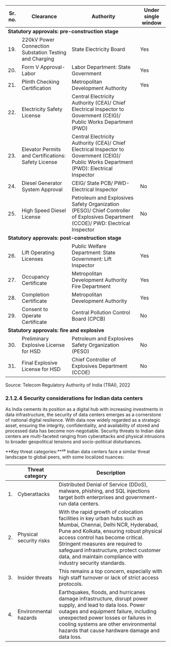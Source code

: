<table><thead><tr><th>Sr. no.</th><th>Clearance</th><th>Authority</th><th>Under single window</th></tr></thead><tbody><tr><td colspan="4"><strong>Statutory approvals: pre-construction stage</strong></td></tr><tr><td>19.</td><td>220kV Power Connection Substation Testing and Charging</td><td>State Electricity Board</td><td>Yes</td></tr><tr><td>20.</td><td>Form V Approval- Labor</td><td>Labor Department: State Government</td><td>Yes</td></tr><tr><td>21.</td><td>Plinth Checking Certification</td><td>Metropolitan Development Authority</td><td>Yes</td></tr><tr><td>22.</td><td>Electricity Safety License</td><td>Central Electricity Authority (CEA)/ Chief Electrical Inspector to Government (CEIG)/ Public Works Department (PWD)</td><td></td></tr><tr><td>23.</td><td>Elevator Permits and Certifications: Safety License</td><td>Central Electricity Authority (CEA)/ Chief Electrical Inspector to Government (CEIG)/ Public Works Department (PWD): Electrical Inspector</td><td></td></tr><tr><td>24.</td><td>Diesel Generator System Approval</td><td>CEIG/ State PCB/ PWD- Electrical Inspector</td><td>No</td></tr><tr><td>25.</td><td>High Speed Diesel License</td><td>Petroleum and Explosives Safety Organization (PESO)/ Chief Controller of Explosives Department (CCOE)/ PWD: Electrical Inspector</td><td>No</td></tr><tr><td colspan="4"><strong>Statutory approvals: post-construction stage</strong></td></tr><tr><td>26.</td><td>Lift Operating Licenses</td><td>Public Welfare Department: State Government: Lift Inspector</td><td>Yes</td></tr><tr><td>27.</td><td>Occupancy Certificate</td><td>Metropolitan Development Authority<br>Fire Department</td><td>Yes</td></tr><tr><td>28.</td><td>Completion Certificate</td><td>Metropolitan Development Authority</td><td>Yes</td></tr><tr><td>29.</td><td>Consent to Operate Certificate</td><td>Central Pollution Control Board (CPCB)</td><td>No</td></tr><tr><td colspan="4"><strong>Statutory approvals: fire and explosive</strong></td></tr><tr><td>30.</td><td>Preliminary Explosive License for HSD</td><td>Petroleum and Explosives Safety Organization (PESO)</td><td>No</td></tr><tr><td>31.</td><td>Final Explosive License for HSD</td><td>Chief Controller of Explosives Department (CCOE)</td><td>No</td></tr></tbody></table>

Source: Telecom Regulatory Authority of India (TRAI), 2022

### 2.1.2.4 Security considerations for Indian data centers

As India cements its position as a digital hub with increasing investments in data infrastructure, the security of data centers emerges as a cornerstone of national digital resilience. With data now widely regarded as a strategic asset, ensuring the integrity, confidentiality, and availability of stored and processed data has become non-negotiable. Security threats to Indian data centers are multi-faceted ranging from cyberattacks and physical intrusions to broader geopolitical tensions and socio-political disturbances.

**Key threat categories:**²⁶ Indian data centers face a similar threat landscape to global peers, with some localized nuances:

<table><thead><tr><th></th><th>Threat category</th><th>Description</th></tr></thead><tbody><tr><td>1.</td><td>Cyberattacks</td><td>Distributed Denial of Service (DDoS), malware, phishing, and SQL injections target both enterprises and government-run data centers.</td></tr><tr><td>2.</td><td>Physical security risks</td><td>With the rapid growth of colocation facilities in key urban hubs such as Mumbai, Chennai, Delhi NCR, Hyderabad, Pune and Kolkata, ensuring robust physical access control has become critical. Stringent measures are required to safeguard infrastructure, protect customer data, and maintain compliance with industry security standards.</td></tr><tr><td>3.</td><td>Insider threats</td><td>This remains a top concern, especially with high staff turnover or lack of strict access protocols.</td></tr><tr><td>4.</td><td>Environmental hazards</td><td>Earthquakes, floods, and hurricanes damage infrastructure, disrupt power supply, and lead to data loss. Power outages and equipment failure, including unexpected power losses or failures in cooling systems are other environmental hazards that cause hardware damage and data loss.</td></tr></tbody></table>